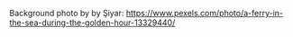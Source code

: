 Background photo by by Şiyar: https://www.pexels.com/photo/a-ferry-in-the-sea-during-the-golden-hour-13329440/